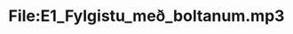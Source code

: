 ---
title: File:E1_Fylgistu_með_boltanum.mp3
recording of: Fylgistu með boltanum?
reading speed: slow
speaker: E
license: CC0
---